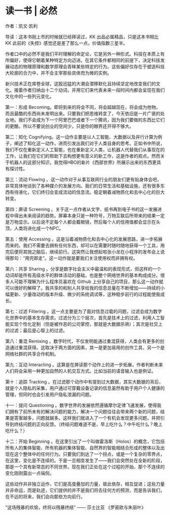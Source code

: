 # 读一书 | 必然

作者：凯文·凯利

导读：这本书刚上市的时候就已经拜读过，KK 出品必属精品，只是这本书相比 KK 此前的《失控》感觉还是差了那么一点，价值指数三星半。

作者口中的必然不是我们平时理解的命定论，它是另外一种形式。科技在本质上有所偏好，使得它朝着某种特定方向迈进。在其它条件都相同的前提下，决定科技发展动态的物理原理和数学原理会青睐某些特定的行为。这些偏好仅存在于塑造科技大轮廓的合力中，并不会主宰那些具体而为微的实例。

新兴技术正在席卷全球，这股迅猛的大潮会潜移默化且持续坚定地改变我们的文化。接着作者归纳出十二个动词，并用它们来代表未来一段时间内都会呈现在我们文化中的一些列元变化。

第一：形成 Becoming。即将到来的将会不同，将会超越现在，将会成为他物，而且最酷的东西尚未发明出来。只要我们把思维转变了，今天依旧是一片广褒的处女地。我们不会成为下一个阿里巴巴或者下一个腾讯，因为我们要做的东西比它们的更酷，所以不要说创业的空间少，只是你的眼界还开得不够大。

第二：知化 Cognifying。这一动作主要是以人工智能、大数据以及并行计算为例子，阐述了知化这一动作，进而引发出我们对于人类自身的思考。正如书中所说，我们不仅在重新定义人工智能，也在重新定义人类，让机器人代替我们从事现在的工作，让我们在它们的帮助下去构想更有意义的新工作，这是作者的观点。然而关于机器人的这部分知识，我觉得HBO的新片《西部世界》所展示出来的东西更具有探讨性。

第三：流动 Flowing 。这一动作对于从事互联网行业的朋友们更有贴身体会吧，非常具体地谈到了各种媒介的发展方向。我们的日常生活和基础设施，还有很多东西有待液化，它们终归会变成流动的信息流。稳定朝着减物质化和去中心化的巨大转变。

第四：屏读 Screening 。关于这一点作者从文字、纸书再到电子书的这一发展进程中得出未来阅读的趋势。屏幕本身只是一种符号，万物互联后所带来的结果一定是万物显示。以后说不定每个人都会戴眼镜，然后每个人的信用值都会显示在头顶，人类将进化成一个NPC。

第五：使用 Accessing 。这是沿着减物质化和去中心化的发展思路，进一步拓展而来的。我们不需要去拥有任何东西，却可以在需要时随时随地获得一个工具，用完后便将其抛之脑后，继续前行。这突然让我想起啦张小龙在小程序的发布会上说得那句：“用完即走”。这一动作就是要我们关注使用权而非拥有权。

第六：共享 Sharing 。分享是数字社会主义中最温和的表现形式，但这样的一个动词却是所有高级水平的群体活动的基础，也是整个网络世界的基本构成成分。很多人可能不理解为什么程序员喜欢在 Github 上分享自己的项目，那么这一动作就可以很好的解释了。我共享的和别人共享给我的信息总量在不断增加——持续的小幅更新、少量改动的版本升级、微少的系统调试等，这种稳步前行的过程能使我成长。

第七：过滤 Filtering 。这一点主要是为了面对信息过载的问题，过滤会成为数字化世界中的基本生存需求。过滤分为三个层次，首先是技术上的过滤，利用人工智能实现个性化定制（但是被作恶的公司掌控，那就是大数据杀熟）；其次是社交上的过滤；最后是心智上的过滤。

第八：重混 Remixing 。数字时代，不仅发明能通过重混获得，人类会有更多的创造通过重混获得。这取决于两方面的因素，其一是更加易用的创作工具，另一个是网络社群的共享合作机制。

第九：互动 Interacting 。这算是在屏读那个动作上的进一步拓展，作者判断未来人们将会采用一种更加自然的人机交互方式。比如当前的语音输入也是例证。

第十：追踪 Tracking 。在过滤那个动作中有提到过大数据，其实大数据的背后，就是个人隐私的采集，用户通过可穿戴设备记录的信息虽然有助于用户个人健康的管理，但同时也会引发用户隐私泄漏的问题。

十一：提问 Questioning 。数字世界的发展依然遵循摩尔定律飞速发展，使得我们拥有了前所未有的解决问题的能力，解决一个问题往往会带来两个新的问题，结果是答案越多，问题就越多。这样我们就进入了一个有机会发现更多问题，并把引导到终结问题的正向反馈。（终结问题难道不是，早上吃什么？中午吃什么？晚上吃什么？）

十二：开始 Beginning 。在这里引出了一个叫做霍洛斯（Holos）的概念，它包括所有人的集体智能、所有机器的集体智能、自然界的智能相结合形成的整体以及出现在这个整体中的任何行为。只要我们到达了一个拐点，或是一个复杂的零界点，在这里，变化是不连续的。于是一旦相变发生了——我们会突然处在全新的阶段，那是一个具有新常态的不同世界。现在我们正处在这个过程的开始，那个不连续的变化刚刚露出一点端倪。

这些动作并非独立运作，它们是高度叠加的力量，彼此依存，相互促进；这些力量并非命运，而是轨迹，它们提供的并不是我们将去往何方的预测，而是告诉我们，在不远的将来，我们会向那些方向前行。

“这场残暴的欢愉，终将以残暴终结” 
—— 莎士比亚 《罗密欧与朱丽叶》